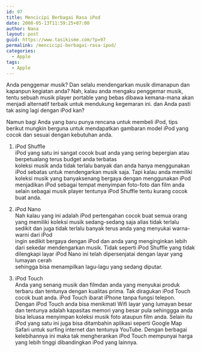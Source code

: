 ```yaml
---
id: 97
title: Mencicipi Berbagai Rasa iPod
date: 2008-05-13T11:59:25+07:00
author: Nana
layout: post
guid: https://www.tasikisme.com/?p=97
permalink: /mencicipi-berbagai-rasa-ipod/
categories:
  - Apple
tags:
  - Apple
---
```

Anda penggemar musik? Dan selalu mendengarkan musik dimanapun dan kapanpun kegiatan anda? Nah, kalau anda mengaku penggemar musik, tentu sebuah musik player portable yang bebas dibawa kemana-mana akan menjadi alternatif terbaik untuk mendukung kegemaran ini. dan Anda pasti tak asing lagi dengan iPod kan?

Namun bagi Anda yang baru punya rencana untuk membeli iPod, tips berikut mungkin berguna untuk mendapatkan gambaran model iPod yang cocok dan sesuai dengan kebutuhan anda.

1. iPod Shuffle  
iPod yang satu ini sangat cocok buat anda yang sering bepergian atau berpetualang terus budget anda terbatas  
koleksi musik anda tidak terlalu banyak dan anda hanya menggunakan iPod sebatas untuk mendengarkan musik saja. Tapi kalau anda memiliki koleksi musik yang banyaksenang bergaya dengan menggunakan iPod menjadikan iPod sebagai tempat menyimpan foto-foto dan film anda  selain sebagai musik player tentunya iPod Shuffle tentu kurang cocok buat anda.

2. iPod Nano  
Nah kalau yang ini adalah iPod pertengahan cocok buat semua orang yang memiliki koleksi musik sedang-sedang saja alias tidak terlalu sedikit dan juga tidak terlalu banyak terus anda yang menyukai warna-warni dari iPod  
ingin sedikit bergaya dengan iPod dan anda yang menginginkan lebih dari sekedar mendengarkan musik. Tidak seperti iPod Shuffle yang tidak dilengkapi layar iPod Nano ini telah dipersenjatai dengan layar yang lumayan cerah  
sehingga bisa menampilkan lagu-lagu yang sedang diputar.

3. iPod Touch  
Anda yang senang musik dan filmdan anda yang menyukai produk terbaru dan tentunya dengan kualitas prima. Tak diragukan iPod Touch cocok buat anda. iPod Touch ibarat iPhone tanpa fungsi telepon. Dengan iPod Touch anda bisa menikmati Wifi layar yang lumayan besar dan tentunya adalah kapasitas memori yang besar pula sehinggga anda bisa leluasa menyimpan koleksi musik foto ataupun film anda. Selain itu iPod yang satu ini juga bisa ditambahin aplikasi seperti Google Map Safari untuk surfing internet dan tentunya YouTube. Dengan berbagai kelebihannya ini maka tak mengherankan iPod Touch mempunyai harga yang lebih tinggi dibandingkan iPod yang lainnya.